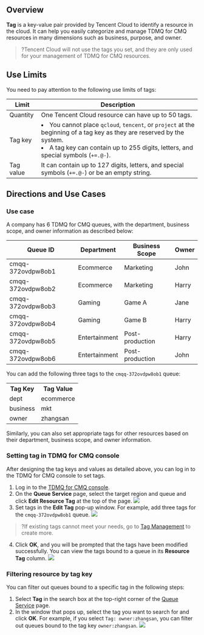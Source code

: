 ## Overview

**Tag** is a key-value pair provided by Tencent Cloud to identify a resource in the cloud. It can help you easily categorize and manage TDMQ for CMQ resources in many dimensions such as business, purpose, and owner.
>?Tencent Cloud will not use the tags you set, and they are only used for your management of TDMQ for CMQ resources.

## Use Limits

You need to pay attention to the following use limits of tags:

| Limit | Description | 
|---------|---------|
| Quantity | One Tencent Cloud resource can have up to 50 tags. |
| Tag key | <li>You cannot place `qcloud`, `tencent`, or `project` at the beginning of a tag key as they are reserved by the system.</li><li>A tag key can contain up to 255 digits, letters, and special symbols (`+=.@-`).</li>|
| Tag value | It can contain up to 127 digits, letters, and special symbols (`+=.@-`) or be an empty string. |

## Directions and Use Cases

### Use case

A company has 6 TDMQ for CMQ queues, with the department, business scope, and owner information as described below:

| Queue ID | Department | Business Scope | Owner |
| ----------------- | -------- | -------- | ------ |
| cmqq-372ovdpw8ob1 | Ecommerce | Marketing | John   |
| cmqq-372ovdpw8ob2 | Ecommerce | Marketing | Harry |
| cmqq-372ovdpw8ob3 | Gaming | Game A | Jane |
| cmqq-372ovdpw8ob4 | Gaming | Game B | Harry |
| cmqq-372ovdpw8ob5 | Entertainment | Post-production | Harry |
| cmqq-372ovdpw8ob6 | Entertainment | Post-production | John |

You can add the following three tags to the `cmqq-372ovdpw8ob1` queue:

<table id="table02">
	<tr><th>Tag Key</th><th>Tag Value</th></tr>
	<tr><td>dept</td><td>ecommerce</td></tr>
	<tr><td>business</td><td>mkt</td></tr>
	<tr><td>owner</td><td>zhangsan</td></tr>
</table>


Similarly, you can also set appropriate tags for other resources based on their department, business scope, and owner information.

### Setting tag in TDMQ for CMQ console

After designing the tag keys and values as detailed above, you can log in to the TDMQ for CMQ console to set tags.

1. Log in to the [TDMQ for CMQ console](https://console.cloud.tencent.com/tdmq/cmq-queue).
2. On the **Queue Service** page, select the target region and queue and click **Edit Resource Tag** at the top of the page.
   ![](https://main.qcloudimg.com/raw/98091abb3b806a2fc0a3656b949c1470.png)
3. Set tags in the **Edit Tag** pop-up window.
   For example, add three tags for the `cmqq-372ovdpw8ob1` queue.
   ![](https://main.qcloudimg.com/raw/11381698a0bbbc24f9f3ec7e4e8701e5.png)
>?If existing tags cannot meet your needs, go to [Tag Management](https://console.cloud.tencent.com/tag/taglist) to create more.
4. Click **OK**, and you will be prompted that the tags have been modified successfully. You can view the tags bound to a queue in its **Resource Tag** column.
 ![](https://main.qcloudimg.com/raw/cd1a0daca2d94503ec9062030e1075e5.png)


### Filtering resource by tag key

You can filter out queues bound to a specific tag in the following steps:

1. Select **Tag** in the search box at the top-right corner of the [Queue Service](https://console.cloud.tencent.com/tdmq/cmq-queue?rid=1) page.
2. In the window that pops up, select the tag you want to search for and click **OK**.
   For example, if you select `Tag: owner:zhangsan`, you can filter out queues bound to the tag key `owner:zhangsan`.
   ![](https://main.qcloudimg.com/raw/75fa474269963006d44710f07e3b8ecf.png)
